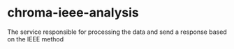 # chroma-ieee-analysis
The service responsible for processing the data and send a response based on the IEEE method
